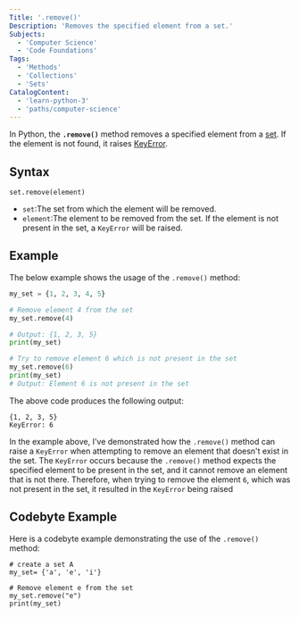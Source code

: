 ```yaml
---
Title: '.remove()'
Description: 'Removes the specified element from a set.'
Subjects:
  - 'Computer Science'
  - 'Code Foundations'
Tags:
  - 'Methods'
  - 'Collections'
  - 'Sets'
CatalogContent:
  - 'learn-python-3'
  - 'paths/computer-science'
---
```


In Python, the **`.remove()`** method removes a specified element from a [set](https://www.codecademy.com/resources/docs/python/sets). If the element is not found, it raises  [KeyError](https://www.codecademy.com/resources/docs/python/errors).

## Syntax

```pseudo
set.remove(element)
```

- `set`:The set from which the element will be removed.
- `element`:The element to be removed from the set. If the element is not present in the set, a `KeyError` will be raised.

## Example

The below example shows the usage of the `.remove()` method:

```py
my_set = {1, 2, 3, 4, 5}

# Remove element 4 from the set
my_set.remove(4)

# Output: {1, 2, 3, 5}
print(my_set)  

# Try to remove element 6 which is not present in the set
my_set.remove(6)
print(my_set)
# Output: Element 6 is not present in the set
```

The above code produces the following output:

```shell
{1, 2, 3, 5}
KeyError: 6
```

In the example above, I've demonstrated how the `.remove()` method can raise a `KeyError` when attempting to remove an element that doesn't exist in the set. The `KeyError` occurs because the `.remove()` method expects the specified element to be present in the set, and it cannot remove an element that is not there. Therefore, when trying to remove the element `6`, which was not present in the set, it resulted in the `KeyError` being raised

## Codebyte Example

Here is a codebyte example demonstrating the use of the `.remove()` method:

```codebyte/python
# create a set A
my_set= {'a', 'e', 'i'}

# Remove element e from the set
my_set.remove("e")
print(my_set)
```
